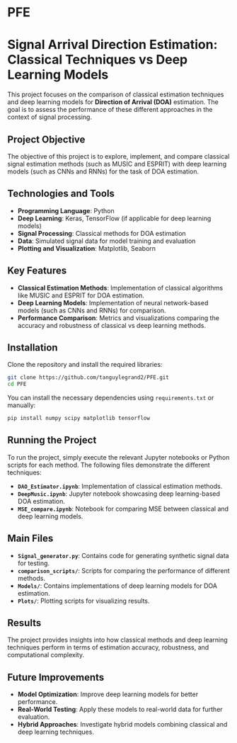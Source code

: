 # PFE

# Signal Arrival Direction Estimation: Classical Techniques vs Deep Learning Models

This project focuses on the comparison of classical estimation techniques and deep learning models for **Direction of Arrival (DOA)** estimation. The goal is to assess the performance of these different approaches in the context of signal processing.

## Project Objective

The objective of this project is to explore, implement, and compare classical signal estimation methods (such as MUSIC and ESPRIT) with deep learning models (such as CNNs and RNNs) for the task of DOA estimation.

## Technologies and Tools

- **Programming Language**: Python
- **Deep Learning**: Keras, TensorFlow (if applicable for deep learning models)
- **Signal Processing**: Classical methods for DOA estimation
- **Data**: Simulated signal data for model training and evaluation
- **Plotting and Visualization**: Matplotlib, Seaborn

## Key Features

- **Classical Estimation Methods**: Implementation of classical algorithms like MUSIC and ESPRIT for DOA estimation.
- **Deep Learning Models**: Implementation of neural network-based models (such as CNNs and RNNs) for comparison.
- **Performance Comparison**: Metrics and visualizations comparing the accuracy and robustness of classical vs deep learning methods.

## Installation

Clone the repository and install the required libraries:

```bash
git clone https://github.com/tanguylegrand2/PFE.git
cd PFE
```

You can install the necessary dependencies using `requirements.txt` or manually:

```bash
pip install numpy scipy matplotlib tensorflow
```
## Running the Project

To run the project, simply execute the relevant Jupyter notebooks or Python scripts for each method. The following files demonstrate the different techniques:

- **`DAO_Estimator.ipynb`**: Implementation of classical estimation methods.
- **`DeepMusic.ipynb`**: Jupyter notebook showcasing deep learning-based DOA estimation.
- **`MSE_compare.ipynb`**: Notebook for comparing MSE between classical and deep learning models.

## Main Files

- **`Signal_generator.py`**: Contains code for generating synthetic signal data for testing.
- **`comparison_scripts/`**: Scripts for comparing the performance of different methods.
- **`Models/`**: Contains implementations of deep learning models for DOA estimation.
- **`Plots/`**: Plotting scripts for visualizing results.

## Results

The project provides insights into how classical methods and deep learning techniques perform in terms of estimation accuracy, robustness, and computational complexity.

## Future Improvements

- **Model Optimization**: Improve deep learning models for better performance.
- **Real-World Testing**: Apply these models to real-world data for further evaluation.
- **Hybrid Approaches**: Investigate hybrid models combining classical and deep learning techniques.


